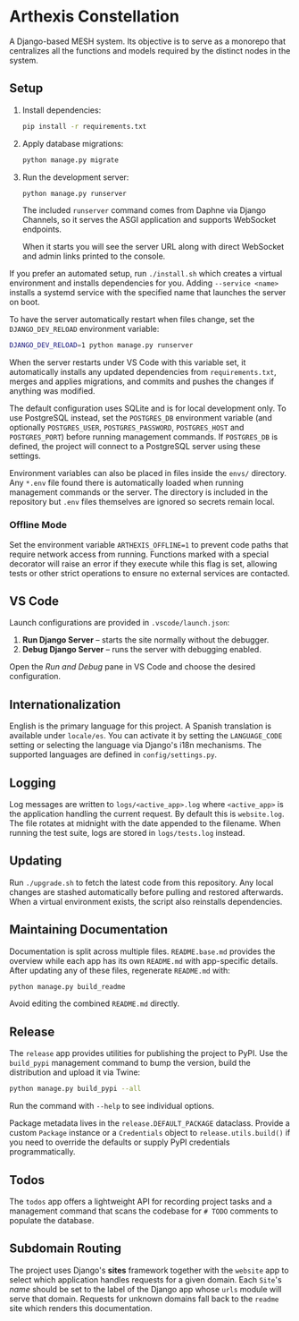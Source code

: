 # Arthexis Constellation

A Django-based MESH system. Its objective is to serve as a monorepo that centralizes all the functions and models required by the distinct nodes in the system.

## Setup

1. Install dependencies:
   ```bash
   pip install -r requirements.txt
   ```
2. Apply database migrations:
   ```bash
   python manage.py migrate
   ```
3. Run the development server:
   ```bash
   python manage.py runserver
   ```

    The included `runserver` command comes from Daphne via Django Channels,
    so it serves the ASGI application and supports WebSocket endpoints.

   When it starts you will see the server URL along with direct WebSocket
   and admin links printed to the console.

If you prefer an automated setup, run `./install.sh` which creates a
virtual environment and installs dependencies for you.  Adding
`--service <name>` installs a systemd service with the specified name
that launches the server on boot.

   To have the server automatically restart when files change, set
   the `DJANGO_DEV_RELOAD` environment variable:

   ```bash
   DJANGO_DEV_RELOAD=1 python manage.py runserver
   ```

   When the server restarts under VS Code with this variable set, it
   automatically installs any updated dependencies from
   `requirements.txt`, merges and applies migrations, and commits and
   pushes the changes if anything was modified.

The default configuration uses SQLite and is for local development only.
To use PostgreSQL instead, set the `POSTGRES_DB` environment variable (and
optionally `POSTGRES_USER`, `POSTGRES_PASSWORD`, `POSTGRES_HOST` and
`POSTGRES_PORT`) before running management commands. If `POSTGRES_DB` is
defined, the project will connect to a PostgreSQL server using these
settings.

Environment variables can also be placed in files inside the `envs/` directory.
Any `*.env` file found there is automatically loaded when running management
commands or the server. The directory is included in the repository but `.env`
files themselves are ignored so secrets remain local.

### Offline Mode

Set the environment variable `ARTHEXIS_OFFLINE=1` to prevent code paths that
require network access from running. Functions marked with a special decorator
will raise an error if they execute while this flag is set, allowing tests or
other strict operations to ensure no external services are contacted.

## VS Code

Launch configurations are provided in `.vscode/launch.json`:

1. **Run Django Server** – starts the site normally without the debugger.
2. **Debug Django Server** – runs the server with debugging enabled.

Open the *Run and Debug* pane in VS Code and choose the desired configuration.

## Internationalization

English is the primary language for this project.  A Spanish translation is
available under `locale/es`.  You can activate it by setting the `LANGUAGE_CODE`
setting or selecting the language via Django's i18n mechanisms.  The supported
languages are defined in `config/settings.py`.

## Logging

Log messages are written to `logs/<active_app>.log` where `<active_app>` is the
application handling the current request. By default this is `website.log`. The
file rotates at midnight with the date appended to the filename. When running
the test suite, logs are stored in `logs/tests.log` instead.

## Updating

Run `./upgrade.sh` to fetch the latest code from this repository. Any
local changes are stashed automatically before pulling and restored
afterwards.  When a virtual environment exists, the script also
reinstalls dependencies.

## Maintaining Documentation

Documentation is split across multiple files. `README.base.md` provides the
overview while each app has its own `README.md` with app-specific details.
After updating any of these files, regenerate `README.md` with:

```bash
python manage.py build_readme
```

Avoid editing the combined `README.md` directly.

## Release

The `release` app provides utilities for publishing the project to PyPI.
Use the `build_pypi` management command to bump the version, build the
distribution and upload it via Twine:

```bash
python manage.py build_pypi --all
```

Run the command with `--help` to see individual options.

Package metadata lives in the `release.DEFAULT_PACKAGE` dataclass. Provide a
custom `Package` instance or a `Credentials` object to `release.utils.build()` if
you need to override the defaults or supply PyPI credentials programmatically.

## Todos

The `todos` app offers a lightweight API for recording project tasks and a
management command that scans the codebase for `# TODO` comments to populate the
database.

## Subdomain Routing

The project uses Django's **sites** framework together with the `website`
app to select which application handles requests for a given domain.  Each
`Site`'s *name* should be set to the label of the Django app whose `urls`
module will serve that domain.  Requests for unknown domains fall back to
the `readme` site which renders this documentation.
